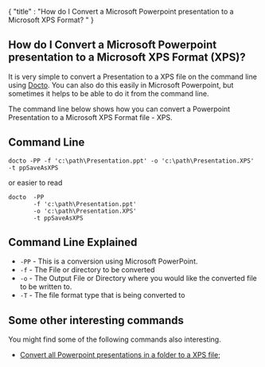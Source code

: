 {
    "title" : "How do I Convert a Microsoft Powerpoint presentation to a Microsoft XPS Format? " 
}

How do I Convert a Microsoft Powerpoint presentation to a Microsoft XPS Format (XPS)?         
-

It is very simple to convert a Presentation to a XPS file  on the command line using [Docto](https://github.com/tobya/docto). You can also do this easily in Microsoft Powerpoint, but sometimes it helps to be able to do it from the command line.  

The command line below shows how you can convert a Powerpoint Presentation to a Microsoft XPS Format file - XPS.

Command Line 
-

 ````
 docto -PP -f 'c:\path\Presentation.ppt' -o 'c:\path\Presentation.XPS' -t ppSaveAsXPS
 ````
 or easier to read
 ````
 docto  -PP  
        -f 'c:\path\Presentation.ppt' 
        -o 'c:\path\Presentation.XPS' 
        -t ppSaveAsXPS
 ````

Command Line Explained 
-

 - `-PP` -  This is a conversion using Microsoft PowerPoint.  
 - `-f` -  The File or directory to be converted 
 - `-o` -  The Output File or Directory where you would like the converted file to be written to.
 - `-T` -  The file format type that is being converted to




Some other interesting commands
-

You might find some of the following commands also interesting.

- [Convert all Powerpoint presentations in a folder to a XPS file](ConvertDirPPTToFileXPS.md);
    

